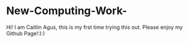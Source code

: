 # New-Computing-Work-
Hi! I am Caitlin  Agus, this is my frst time trying this out. Please enjoy my Github Page!:):)

